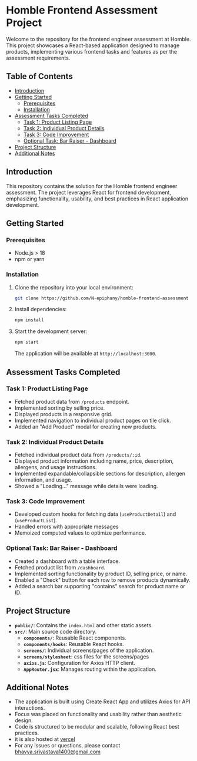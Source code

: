 # Homble Frontend Assessment Project

Welcome to the repository for the frontend engineer assessment at Homble. This project showcases a React-based application designed to manage products, implementing various frontend tasks and features as per the assessment requirements.

## Table of Contents

- [Introduction](#introduction)
- [Getting Started](#getting-started)
  - [Prerequisites](#prerequisites)
  - [Installation](#installation)
- [Assessment Tasks Completed](#assessment-tasks-completed)
  - [Task 1: Product Listing Page](#task-1-product-listing-page)
  - [Task 2: Individual Product Details](#task-2-individual-product-details)
  - [Task 3: Code Improvement](#task-3-code-improvement)
  - [Optional Task: Bar Raiser - Dashboard](#optional-task-bar-raiser-dashboard)
- [Project Structure](#project-structure)
- [Additional Notes](#additional-notes)

## Introduction

This repository contains the solution for the Homble frontend engineer assessment. The project leverages React for frontend development, emphasizing functionality, usability, and best practices in React application development.

## Getting Started

### Prerequisites

- Node.js > 18
- npm or yarn

### Installation

1. Clone the repository into your local environment:

   ```bash
   git clone https://github.com/N-epiphany/homble-frontend-assessment
   ```

2. Install dependencies:

   ```bash
   npm install
   ```

3. Start the development server:
   ```bash
   npm start
   ```
   The application will be available at `http://localhost:3000`.

## Assessment Tasks Completed

### Task 1: Product Listing Page

- Fetched product data from `/products` endpoint.
- Implemented sorting by selling price.
- Displayed products in a responsive grid.
- Implemented navigation to individual product pages on tile click.
- Added an "Add Product" modal for creating new products.

### Task 2: Individual Product Details

- Fetched individual product data from `/products/:id`.
- Displayed product information including name, price, description, allergens, and usage instructions.
- Implemented expandable/collapsible sections for description, allergen information, and usage.
- Showed a "Loading…" message while details were loading.

### Task 3: Code Improvement

- Developed custom hooks for fetching data (`useProductDetail`) and (`useProductList`).
- Handled errors with appropriate messages
- Memoized computed values to optimize performance.

### Optional Task: Bar Raiser - Dashboard

- Created a dashboard with a table interface.
- Fetched product list from `/dashboard`.
- Implemented sorting functionality by product ID, selling price, or name.
- Enabled a "Check" button for each row to remove products dynamically.
- Added a search bar supporting "contains" search for product name or ID.

## Project Structure

- **`public/`**: Contains the `index.html` and other static assets.
- **`src/`**: Main source code directory.
  - **`components/`**: Reusable React components.
  - **`components/hooks`**: Reusable React hooks.
  - **`screens/`**: Individual screens/pages of the application.
  - **`screens/stylesheet`**: css files for the screens/pages
  - **`axios.js`**: Configuration for Axios HTTP client.
  - **`AppRouter.jsx`**: Manages routing within the application.

## Additional Notes

- The application is built using Create React App and utilizes Axios for API interactions.
- Focus was placed on functionality and usability rather than aesthetic design.
- Code is structured to be modular and scalable, following React best practices.
- it is also hosted at [vercel](https://homble-frontend-assessment-two.vercel.app/)
- For any issues or questions, please contact bhavya.srivastava1400@gmail.com
